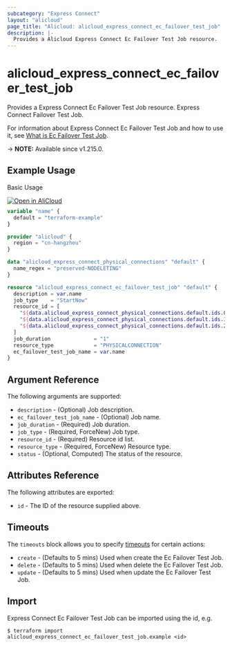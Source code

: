 ```yaml
---
subcategory: "Express Connect"
layout: "alicloud"
page_title: "Alicloud: alicloud_express_connect_ec_failover_test_job"
description: |-
  Provides a Alicloud Express Connect Ec Failover Test Job resource.
---
```


# alicloud_express_connect_ec_failover_test_job

Provides a Express Connect Ec Failover Test Job resource. Express Connect Failover Test Job.

For information about Express Connect Ec Failover Test Job and how to use it, see [What is Ec Failover Test Job](https://www.alibabacloud.com/help/zh/express-connect/developer-reference/api-vpc-2016-04-28-createfailovertestjob-efficiency-channels).

-> **NOTE:** Available since v1.215.0.

## Example Usage

Basic Usage

<div style="display: block;margin-bottom: 40px;"><div class="oics-button" style="float: right;position: absolute;margin-bottom: 10px;">
  <a href="https://api.aliyun.com/api-tools/terraform?resource=alicloud_express_connect_ec_failover_test_job&exampleId=4d582413-9d75-4db1-8e96-1afae06a078b1c72919d&activeTab=example&spm=docs.r.express_connect_ec_failover_test_job.0.4d5824139d&intl_lang=EN_US" target="_blank">
    <img alt="Open in AliCloud" src="https://img.alicdn.com/imgextra/i1/O1CN01hjjqXv1uYUlY56FyX_!!6000000006049-55-tps-254-36.svg" style="max-height: 44px; max-width: 100%;">
  </a>
</div></div>

```terraform
variable "name" {
  default = "terraform-example"
}

provider "alicloud" {
  region = "cn-hangzhou"
}

data "alicloud_express_connect_physical_connections" "default" {
  name_regex = "preserved-NODELETING"
}

resource "alicloud_express_connect_ec_failover_test_job" "default" {
  description = var.name
  job_type    = "StartNow"
  resource_id = [
    "${data.alicloud_express_connect_physical_connections.default.ids.0}",
    "${data.alicloud_express_connect_physical_connections.default.ids.1}",
    "${data.alicloud_express_connect_physical_connections.default.ids.2}"
  ]
  job_duration              = "1"
  resource_type             = "PHYSICALCONNECTION"
  ec_failover_test_job_name = var.name
}
```

## Argument Reference

The following arguments are supported:
* `description` - (Optional) Job description.
* `ec_failover_test_job_name` - (Optional) Job name.
* `job_duration` - (Required) Job duration.
* `job_type` - (Required, ForceNew) Job type.
* `resource_id` - (Required) Resource id list.
* `resource_type` - (Required, ForceNew) Resource type.
* `status` - (Optional, Computed) The status of the resource.

## Attributes Reference

The following attributes are exported:
* `id` - The ID of the resource supplied above.

## Timeouts

The `timeouts` block allows you to specify [timeouts](https://www.terraform.io/docs/configuration-0-11/resources.html#timeouts) for certain actions:
* `create` - (Defaults to 5 mins) Used when create the Ec Failover Test Job.
* `delete` - (Defaults to 5 mins) Used when delete the Ec Failover Test Job.
* `update` - (Defaults to 5 mins) Used when update the Ec Failover Test Job.

## Import

Express Connect Ec Failover Test Job can be imported using the id, e.g.

```shell
$ terraform import alicloud_express_connect_ec_failover_test_job.example <id>
```
